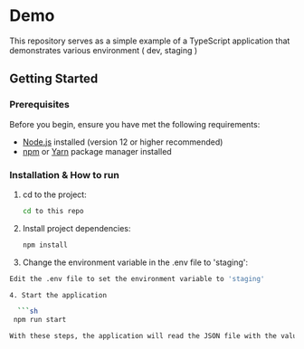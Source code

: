 # Demo 

This repository serves as a simple example of a TypeScript application that demonstrates various environment ( dev, staging )


## Getting Started

### Prerequisites

Before you begin, ensure you have met the following requirements:

- [Node.js](https://nodejs.org/) installed (version 12 or higher recommended)
- [npm](https://www.npmjs.com/) or [Yarn](https://yarnpkg.com/) package manager installed

### Installation & How to run

1. cd to the project:

   ```sh
   cd to this repo

2. Install project dependencies:

    ```sh
   npm install

3. Change the environment variable in the .env file to 'staging':

  ```sh
  Edit the .env file to set the environment variable to 'staging'

4. Start the application

    ```sh
   npm run start

With these steps, the application will read the JSON file with the value according to the 'staging' environment.
